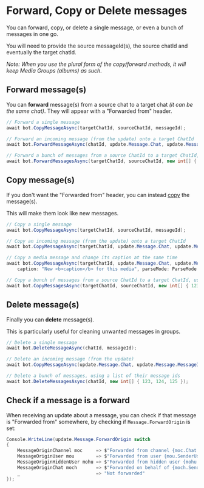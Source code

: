 # Forward, Copy or Delete messages

You can forward, copy, or delete a single message, or even a bunch of messages in one go.

You will need to provide the source messageId(s), the source chatId and eventually the target chatId.

_Note: When you use the plural form of the copy/forward methods, it will keep Media Groups (albums) as such._

## Forward message(s)

You can **forward** message(s) from a source chat to a target chat _(it can be the same chat)_.
They will appear with a "Forwarded from" header.

```csharp
// Forward a single message
await bot.CopyMessageAsync(targetChatId, sourceChatId, messageId);

// Forward an incoming message (from the update) onto a target ChatId
await bot.ForwardMessageAsync(chatId, update.Message.Chat, update.Message.MessageId);

// Forward a bunch of messages from a source ChatId to a target ChatId, using a list of their message ids
await bot.ForwardMessagesAsync(targetChatId, sourceChatId, new int[] { 123, 124, 125 });
```

## Copy message(s)

If you don't want the "Forwarded from" header, you can instead <ins>copy</ins> the message(s).

This will make them look like new messages.

```csharp
// Copy a single message
await bot.CopyMessageAsync(targetChatId, sourceChatId, messageId);

// Copy an incoming message (from the update) onto a target ChatId
await bot.CopyMessageAsync(targetChatId, update.Message.Chat, update.Message.MessageId);

// Copy a media message and change its caption at the same time
await bot.CopyMessageAsync(targetChatId, update.Message.Chat, update.Message.MessageId,
    caption: "New <b>caption</b> for this media", parseMode: ParseMode.Html);

// Copy a bunch of messages from a source ChatId to a target ChatId, using a list of their message ids
await bot.CopyMessagesAsync(targetChatId, sourceChatId, new int[] { 123, 124, 125 });
```

## Delete message(s)

Finally you can **delete** message(s).

This is particularly useful for cleaning unwanted messages in groups.

```csharp
// Delete a single message
await bot.DeleteMessageAsync(chatId, messageId);

// Delete an incoming message (from the update)
await bot.CopyMessageAsync(update.Message.Chat, update.Message.MessageId);

// Delete a bunch of messages, using a list of their message ids
await bot.DeleteMessagesAsync(chatId, new int[] { 123, 124, 125 });
```

## Check if a message is a forward

When receiving an update about a message, you can check if that message is "Forwarded from" somewhere,
by checking if `Message.ForwardOrigin` is set:

```csharp
Console.WriteLine(update.Message.ForwardOrigin switch
{
    MessageOriginChannel moc     => $"Forwarded from channel {moc.Chat.Title}",
    MessageOriginUser mou        => $"Forwarded from user {mou.SenderUser}",
    MessageOriginHiddenUser mohu => $"Forwarded from hidden user {mohu.SenderUserName}",
    MessageOriginChat moch       => $"Forwarded on behalf of {moch.SenderChat}",
    _                            => "Not forwarded"
});
```
